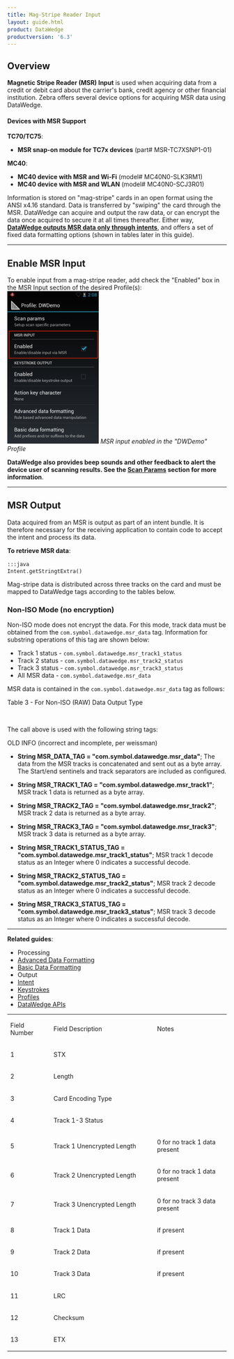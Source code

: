 ```yaml
---
title: Mag-Stripe Reader Input
layout: guide.html
product: DataWedge
productversion: '6.3'
---
```


## Overview
**Magnetic Stripe Reader (MSR) Input** is used when acquiring data from a credit or debit card about the carrier's bank, credit agency or other financial institution. Zebra offers several device options for acquiring MSR data using DataWedge. 

#### Devices with MSR Support

**TC70/TC75**:
* **MSR snap-on module for TC7x devices** (part# MSR-TC7XSNP1-01) 

**MC40**: 
* **MC40 device with MSR and Wi-Fi** (model# MC40N0-SLK3RM1) 
* **MC40 device with MSR and WLAN** (model# MC40N0-SCJ3R01)  

Information is stored on "mag-stripe" cards in an open format using the ANSI x4.16 standard. Data is transferred by "swiping" the card through the MSR. DataWedge can acquire and output the raw data, or can encrypt the data once acquired to secure it at all times thereafter. Either way, **<u>DataWedge outputs MSR data only through intents</u>**, and offers a set of fixed data formatting options (shown in tables later in this guide). 

-----

## Enable MSR Input
To enable input from a mag-stripe reader, add check the "Enabled" box in the MSR Input section of the desired Profile(s):    
<img style="height:350px" src="msr_input.png"/>
_MSR input enabled in the "DWDemo" Profile_
<br>

**DataWedge also provides beep sounds and other feedback to alert the device user of scanning results. See the [Scan Params](../barcode/#scanparams) section for more information**. 

-----

## MSR Output

Data acquired from an MSR is output as part of an intent bundle. It is therefore necessary for the receiving  application to contain code to accept the intent and process its data. 

**To retrieve MSR data**: 

	:::java
	Intent.getStringtExtra()

Mag-stripe data is distributed across three tracks on the card and must be mapped to DataWedge tags according to the tables below. 

### Non-ISO Mode (no encryption)
Non-ISO mode does not encrypt the data. For this mode, track data must be obtained from the `com.symbol.datawedge.msr_data` tag. Information for substring operations of this tag are shown below:

* Track 1 status - `com.symbol.datawedge.msr_track1_status`
* Track 2 status - `com.symbol.datawedge.msr_track2_status`
* Track 3 status - `com.symbol.datawedge.msr_track3_status`
* All MSR data - `com.symbol.datawedge.msr_data`

MSR data is contained in the `com.symbol.datawedge.msr_data` tag as follows:


Table 3 - For Non-ISO (RAW) Data Output Type</h2><p class="P7"> </p><table border="0" cellspacing="0" cellpadding="0" class="Table7"><colgroup><col width="125"/><col width="347"/><col width="249"/></colgroup><tr class="Table71"><td style="text-align:left;width:1.125in; " class="Table7_A1"><p class="P22"><span class="T12">Field Number</span></p></td><td style="text-align:left;width:3.125in; " class="Table7_A1"><p class="P22"><span class="T12">Field Description</span></p></td><td style="text-align:left;width:2.2431in; " class="Table7_A1"><p class="P22"><span class="T12">Notes</span></p></td></tr><tr class="Table72"><td style="text-align:left;width:1.125in; " class="Table7_A2"><p class="P22"><span class="T13">1</span></p></td><td style="text-align:left;width:3.125in; " class="Table7_B2"><p class="P23"><span class="T13">STX</span></p></td><td style="text-align:left;width:2.2431in; " class="Table7_C2"><p class="P26"> </p></td></tr><tr class="Table72"><td style="text-align:left;width:1.125in; " class="Table7_A3"><p class="P22"><span class="T13">2</span></p></td><td style="text-align:left;width:3.125in; " class="Table7_B3"><p class="P23"><span class="T13">Length</span></p></td><td style="text-align:left;width:2.2431in; " class="Table7_C3"><p class="P26"> </p></td></tr><tr class="Table72"><td style="text-align:left;width:1.125in; " class="Table7_A2"><p class="P22"><span class="T13">3</span></p></td><td style="text-align:left;width:3.125in; " class="Table7_B2"><p class="P23"><span class="T13">Card Encoding Type</span></p></td><td style="text-align:left;width:2.2431in; " class="Table7_C2"><p class="P26"> </p></td></tr><tr class="Table72"><td style="text-align:left;width:1.125in; " class="Table7_A5"><p class="P22"><span class="T13">4</span></p></td><td style="text-align:left;width:3.125in; " class="Table7_B5"><p class="P23"><span class="T13">Track 1-3 Status</span></p></td><td style="text-align:left;width:2.2431in; " class="Table7_C5"><p class="P26"> </p></td></tr><tr class="Table72"><td style="text-align:left;width:1.125in; " class="Table7_A2"><p class="P22"><span class="T13">5</span></p></td><td style="text-align:left;width:3.125in; " class="Table7_B2"><p class="P23"><span class="T13">Track 1 Unencrypted Length </span></p></td><td style="text-align:left;width:2.2431in; " class="Table7_C2"><p class="P23"><span class="T13">0 for no track 1 data present</span></p></td></tr><tr class="Table72"><td style="text-align:left;width:1.125in; " class="Table7_A7"><p class="P22"><span class="T13">6</span></p></td><td style="text-align:left;width:3.125in; " class="Table7_B7"><p class="P23"><span class="T13">Track 2 Unencrypted Length </span></p></td><td style="text-align:left;width:2.2431in; " class="Table7_C7"><p class="P23"><span class="T13">0 for no track 1 data present</span></p></td></tr><tr class="Table72"><td style="text-align:left;width:1.125in; " class="Table7_A2"><p class="P22"><span class="T13">7</span></p></td><td style="text-align:left;width:3.125in; " class="Table7_B2"><p class="P23"><span class="T13">Track 3 Unencrypted Length </span></p></td><td style="text-align:left;width:2.2431in; " class="Table7_C2"><p class="P23"><span class="T13">0 for no track 3 data present</span></p></td></tr><tr class="Table72"><td style="text-align:left;width:1.125in; " class="Table7_A9"><p class="P22"><span class="T13">8</span></p></td><td style="text-align:left;width:3.125in; " class="Table7_B9"><p class="P23"><span class="T13">Track 1 Data </span></p></td><td style="text-align:left;width:2.2431in; " class="Table7_C9"><p class="P23"><span class="T13">if present</span></p></td></tr><tr class="Table72"><td style="text-align:left;width:1.125in; " class="Table7_A2"><p class="P22"><span class="T13">9</span></p></td><td style="text-align:left;width:3.125in; " class="Table7_B2"><p class="P23"><span class="T13">Track 2 Data </span></p></td><td style="text-align:left;width:2.2431in; " class="Table7_C2"><p class="P23"><span class="T13">if present</span></p></td></tr><tr class="Table72"><td style="text-align:left;width:1.125in; " class="Table7_A11"><p class="P22"><span class="T13">10</span></p></td><td style="text-align:left;width:3.125in; " class="Table7_B11"><p class="P23"><span class="T13">Track 3 Data </span></p></td><td style="text-align:left;width:2.2431in; " class="Table7_C11"><p class="P23"><span class="T13">if present</span></p></td></tr><tr class="Table72"><td style="text-align:left;width:1.125in; " class="Table7_A2"><p class="P22"><span class="T13">11</span></p></td><td style="text-align:left;width:3.125in; " class="Table7_B2"><p class="P23"><span class="T13">LRC </span></p></td><td style="text-align:left;width:2.2431in; " class="Table7_C2"><p class="P26"> </p></td></tr><tr class="Table72"><td style="text-align:left;width:1.125in; " class="Table7_A13"><p class="P22"><span class="T13">12</span></p></td><td style="text-align:left;width:3.125in; " class="Table7_B13"><p class="P23"><span class="T13">Checksum</span></p></td><td style="text-align:left;width:2.2431in; " class="Table7_C13"><p class="P26"> </p></td></tr><tr class="Table72"><td style="text-align:left;width:1.125in; " class="Table7_A2"><p class="P22"><span class="T13">13</span></p></td><td style="text-align:left;width:3.125in; " class="Table7_B2"><p class="P23"><span class="T13">ETX</span></p></td>



The call above is used with the following string tags:








OLD INFO (incorrect and incomplete, per weissman)
* **String MSR_DATA_TAG = "com.symbol.datawedge.msr_data"**;
The data from the MSR tracks is concatenated and sent out as a byte array. The Start/end sentinels and track separators are included as configured.

* **String MSR_TRACK1_TAG = "com.symbol.datawedge.msr_track1"**; MSR track 1 data is returned as a byte array.

* **String MSR_TRACK2_TAG = "com.symbol.datawedge.msr_track2"**; MSR track 2 data is returned as a byte array.

* **String MSR_TRACK3_TAG = "com.symbol.datawedge.msr_track3"**; MSR track 3 data is returned as a byte array.

* **String MSR_TRACK1_STATUS_TAG = "com.symbol.datawedge.msr_track1_status"**; MSR track 1 decode status as an Integer where 0 indicates a successful decode.

* **String MSR_TRACK2_STATUS_TAG = "com.symbol.datawedge.msr_track2_status"**; MSR track 2 decode status as an Integer where 0 indicates a successful decode.

* **String MSR_TRACK3_STATUS_TAG = "com.symbol.datawedge.msr_track3_status"**; MSR track 3 decode status as an Integer where 0 indicates a successful decode.

-----

**Related guides**:

* Processing 
 * [Advanced Data Formatting](../../process/adf)
 * [Basic Data Formatting](../../process/bdf) 
* Output
 * [Intent](../../output/intent) 
 * [Keystrokes](../../output/keystroke)
* [Profiles](../../profiles)
* [DataWedge APIs](../../api) 

